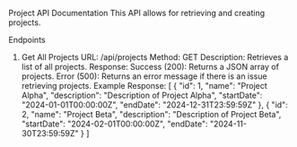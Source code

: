 Project API Documentation
This API allows for retrieving and creating projects.

Endpoints
1. Get All Projects
URL: /api/projects
Method: GET
Description: Retrieves a list of all projects.
Response:
Success (200): Returns a JSON array of projects.
Error (500): Returns an error message if there is an issue retrieving projects.
Example Response:
[
  {
    "id": 1,
    "name": "Project Alpha",
    "description": "Description of Project Alpha",
    "startDate": "2024-01-01T00:00:00Z",
    "endDate": "2024-12-31T23:59:59Z"
  },
  {
    "id": 2,
    "name": "Project Beta",
    "description": "Description of Project Beta",
    "startDate": "2024-02-01T00:00:00Z",
    "endDate": "2024-11-30T23:59:59Z"
  }
]
